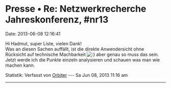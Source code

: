 Presse • Re: Netzwerkrecherche Jahreskonferenz, \#nr13
======================================================

Date: 2013-06-08 12:16:41

Hi Hadmut, super Liste, vielen Dank!\
Was an diesen Sachen auffällt, ist die direkte Anwendersicht ohne
Rücksicht auf technische Machbarkeit
![:)](http://forum.yacy-websuche.de/images/smilies/icon_e_smile.gif "Smile")
aber genau so muss das sein. Jetzt werde ich die Punkte einzeln
analysieren und schauen was man wie machen kann.

Statistik: Verfasst von
[Orbiter](http://forum.yacy-websuche.de/memberlist.php?mode=viewprofile&u=2)
--- Sa Jun 08, 2013 11:16 am

------------------------------------------------------------------------
